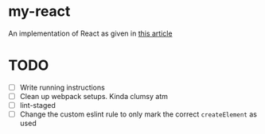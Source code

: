 # my-react

An implementation of React as given in [this article](https://engineering.hexacta.com/didact-learning-how-react-works-by-building-it-from-scratch-51007984e5c5)

# TODO

- [ ] Write running instructions
- [ ] Clean up webpack setups. Kinda clumsy atm
- [ ] lint-staged
- [ ] Change the custom eslint rule to only mark the correct `createElement` as used
